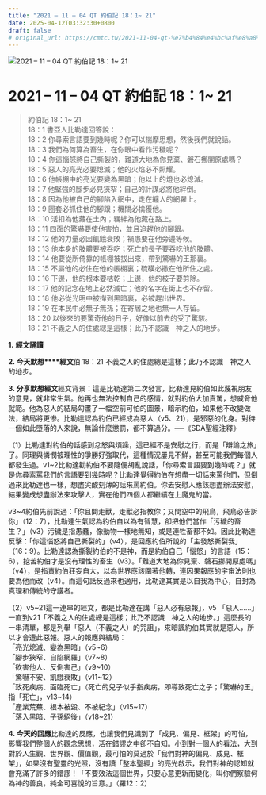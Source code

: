 ```yaml
---
title: "2021 – 11 – 04 QT 約伯記 18：1~ 21"
date: 2025-04-12T03:32:30+0800
draft: false
# original_url: https://cmtc.tw/2021-11-04-qt-%e7%b4%84%e4%bc%af%e8%a8%98-18%ef%bc%9a1-21
---
```


![2021 – 11 – 04 QT 約伯記 18：1~ 21](/images/qt.jpg   "2021 – 11 – 04 QT 約伯記 18：1~ 21")

# 2021 – 11 – 04 QT 約伯記 18：1~ 21

> 約伯記 18：1~ 21  
> 18：1 書亞人比勒達回答說：  
> 18：2 你尋索言語要到幾時呢？你可以揣摩思想，然後我們就說話。  
> 18：3 我們為何算為畜生，在你眼中看作污穢呢？  
> 18：4 你這惱怒將自己撕裂的，難道大地為你見棄、磐石挪開原處嗎？  
> 18：5 惡人的亮光必要熄滅；他的火焰必不照耀。  
> 18：6 他帳棚中的亮光要變為黑暗；他以上的燈也必熄滅。  
> 18：7 他堅強的腳步必見狹窄；自己的計謀必將他絆倒。  
> 18：8 因為他被自己的腳陷入網中，走在纏人的網羅上。  
> 18：9 圈套必抓住他的腳跟；機關必擒獲他。  
> 18：10 活扣為他藏在土內；羈絆為他藏在路上。  
> 18：11 四面的驚嚇要使他害怕，並且追趕他的腳跟。  
> 18：12 他的力量必因飢餓衰敗；禍患要在他旁邊等候。  
> 18：13 他本身的肢體要被吞吃；死亡的長子要吞吃他的肢體。  
> 18：14 他要從所倚靠的帳棚被拔出來，帶到驚嚇的王那裏。  
> 18：15 不屬他的必住在他的帳棚裏；硫磺必撒在他所住之處。  
> 18：16 下邊，他的根本要枯乾；上邊，他的枝子要剪除。  
> 18：17 他的記念在地上必然滅亡；他的名字在街上也不存留。  
> 18：18 他必從光明中被攆到黑暗裏，必被趕出世界。  
> 18：19 在本民中必無子無孫；在寄居之地也無一人存留。  
> 18：20 以後來的要驚奇他的日子，好像以前去的受了驚駭。  
> 18：21 不義之人的住處總是這樣；此乃不認識　神之人的地步。

**1.** **經文誦讀**

**2. 今天默想****經文**伯 18：21 不義之人的住處總是這樣；此乃不認識　神之人的地步。

**3. 分享默想經文**經文背景：這是比勒達第二次發言，比勒達見約伯如此蔑視朋友的意見，就非常生氣。他再也無法控制自己的感情，就對約伯大加責駡，想威脅他就範。他為惡人的結局勾畫了一幅空前可怕的圖景，暗示約伯，如果他不改變做法，結局將更慘。比勒達認為約伯已經成為惡人（v5、21），是邪惡的化身。對待一個如此墮落的人來說，無論什麼懲罰，都不算過分。──《SDA聖經注釋》

（1）比勒達對約伯的話感到忿怒與煩躁，這已經不是安慰之行，而是「辯論之旅」了。同理與憐憫被理性的爭勝好強取代，這種情況屢見不鮮，甚至可能我們每個人都發生過。v1\~2比勒達勸約伯不要隨便胡亂說話，「你尋索言語要到幾時呢？」就是你尋索罵我們的言語要到幾時呢？比勒達覺得約伯在想盡一切話來罵他們，但倒過來比勒達也一樣，想盡尖酸刻薄的話來罵約伯。你去安慰人應該想盡辦法安慰，結果變成想盡辦法來攻擊人，實在他們四個人都繼續在上魔鬼的當。

v3\~4約伯先前說過：「你且問走獸，走獸必指教你；又問空中的飛鳥，飛鳥必告訴你」（12：7），比勒達生氣認為約伯自以為有智慧，卻把他們當作「污穢的畜生？」（v3）污穢是指愚蠢，像動物一樣地無知，或是連牲畜都不如。因此比勒達反擊：「你這惱怒將自己撕裂的」（v4），是回應約伯所說的「主發怒撕裂我」（16：9）。比勒達認為撕裂約伯的不是神，而是約伯自己「惱怒」的言語（15：6），挖苦約伯才是沒有理性的畜生（v3）。「難道大地為你見棄、磐石挪開原處嗎」（v4），是指責約伯狂妄自大，以為世界應該圍著他轉，連因果報應的宇宙法則也要為他而改（v4）。而這句話反過來也適用，比勒達其實是以自我為中心，自封為真理和傳統的守護者。

（2）v5\~21這一連串的經文，都是比勒達在講「惡人必有惡報」，v5 「惡人……」一直到v21「不義之人的住處總是這樣；此乃不認識　神之人的地步。」這麼長的一串清單，都是列舉「惡人（不義之人）的咒詛」，來暗諷約伯其實就是惡人，所以才會遭此惡報。惡人的報應與結局：  
「亮光熄滅、變為黑暗」（v5\~6）  
「腳步狹窄、自陷網羅」（v7\~8）  
「欲害他人、反倒害己」（v9\~10）  
「驚嚇不安、飢餓衰敗」（v11\~12）  
「致死疾病、面臨死亡」（死亡的兒子似乎指疾病，即導致死亡之子；「驚嚇的王」指「死亡」，v13\~14）  
「產業荒蕪、根本被毀、不被紀念」（v15\~17）  
「落入黑暗、子孫絕後」（v18\~21）

**4. 今天的回應**比勒達的反應，也讓我們見識到了「成見、偏見、框架」的可怕，影響我們整個人的觀念思想，活在錯謬之中卻不自知。小到對一個人的看法，大到對於人生觀、世界觀、價值觀，最可怕的莫過於「我們對神的偏見、成見、框架」，如果沒有聖靈的光照，沒有讀「整本聖經」的亮光啟示，我們對神的認知就會充滿了許多的錯謬！「不要效法這個世界，只要心意更新而變化，叫你們察驗何為神的善良，純全可喜悅的旨意。」（羅12：2）